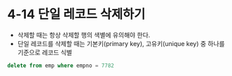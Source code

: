 # 4-14 단일 레코드 삭제하기

- 삭제할 때는 항상 삭제할 행의 색별에 유의해야 한다.
- 단일 레코드를 삭제할 때는 기본키(primary key), 고유키(unique key) 중 하나를 기준으로 레코드 식별
```sql
delete from emp where empno = 7782
```
